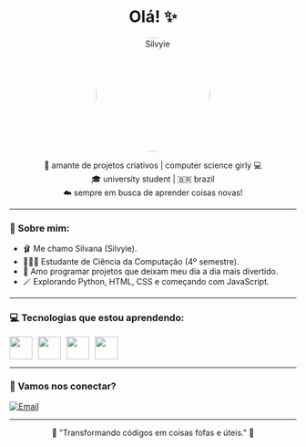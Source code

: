<h1 align="center">Olá! ✨</h1>

<p align="center">
  <img src="https://i.pinimg.com/736x/cb/e3/05/cbe3050646b92d3504cd367ba0e53cd0.jpg" alt="Silvyie" width="200" style="border-radius: 50%;">
</p>

<p align="center">
  🎀 amante de projetos criativos | computer science girly 💻<br>
  🎓 university student | 🇧🇷 brazil <br>
  ☁️ sempre em busca de aprender coisas novas!
</p>

---

### 🌷 Sobre mim:
- 🩰 Me chamo Silvana (Silvyie).
- 👩🏻‍💻 Estudante de Ciência da Computação (4º semestre).
- 🎠 Amo programar projetos que deixam meu dia a dia mais divertido.
- 🪄 Explorando Python, HTML, CSS e começando com JavaScript.

---

### 💻 Tecnologias que estou aprendendo:
<div style="display: flex; gap: 10px;">
  <img src="https://cdn.jsdelivr.net/gh/devicons/devicon/icons/python/python-original.svg" width="40" height="40"/>
  <img src="https://cdn.jsdelivr.net/gh/devicons/devicon/icons/html5/html5-original.svg" width="40" height="40"/>
  <img src="https://cdn.jsdelivr.net/gh/devicons/devicon/icons/css3/css3-original.svg" width="40" height="40"/>
  <img src="https://cdn.jsdelivr.net/gh/devicons/devicon/icons/javascript/javascript-original.svg" width="40" height="40"/>
</div>

---

### 🧁 Vamos nos conectar?
[![Email](https://img.shields.io/badge/Email-D14836?style=for-the-badge&logo=gmail&logoColor=white)](mailto:siilvanafurtado@gmail.com)

---

<p align="center">
  🌼 "Transformando códigos em coisas fofas e úteis." 🌼
</p>
